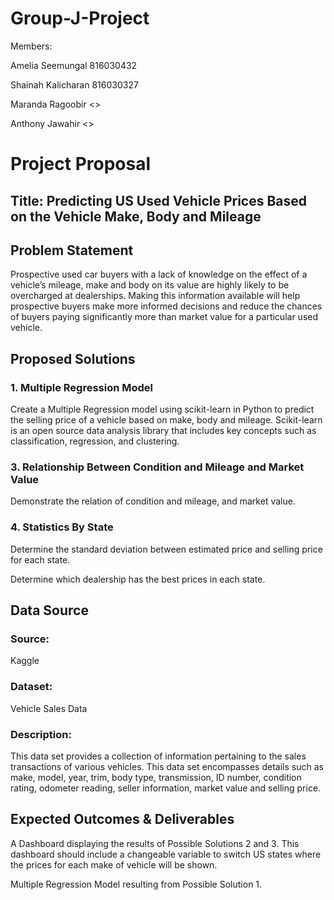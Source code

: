 # Group-J-Project
Members:

Amelia Seemungal  816030432

Shainah Kalicharan  816030327

Maranda Ragoobir  <<id>>

Anthony Jawahir  <<id>>

# Project Proposal
## Title: Predicting US Used Vehicle Prices Based on the Vehicle Make, Body and Mileage

## Problem Statement

Prospective used car buyers with a lack of knowledge on the effect of a vehicle’s mileage, make and body on its value are highly likely to be overcharged at dealerships. Making this information available will help prospective buyers make more informed decisions and reduce the chances of buyers paying significantly more than market value for a particular used vehicle.

## Proposed Solutions
### 1. Multiple Regression Model

  Create a Multiple Regression model using scikit-learn in Python to predict the selling price of a vehicle based on make, body and mileage. Scikit-learn is an open source data analysis library that includes key    concepts such as classification, regression, and clustering. 

### 3. Relationship Between Condition and Mileage and Market Value
  
  Demonstrate the relation of condition and mileage, and market value.

### 4. Statistics By State
  
  Determine the standard deviation between estimated price and selling price for each state.
  
  Determine which dealership has the best prices in each state.

## Data Source

### Source: 
Kaggle

### Dataset: 
Vehicle Sales Data

### Description: 
This data set provides a collection of information pertaining to the sales transactions of various vehicles. This data set encompasses details such as make, model, year, trim, body type, transmission, ID number, condition rating, odometer reading, seller information, market value and selling price.

## Expected Outcomes & Deliverables

A Dashboard displaying the results of Possible Solutions 2 and 3. This dashboard should include a changeable variable to switch US states where the prices for each make of vehicle will be shown.

Multiple Regression Model resulting from Possible Solution 1.
